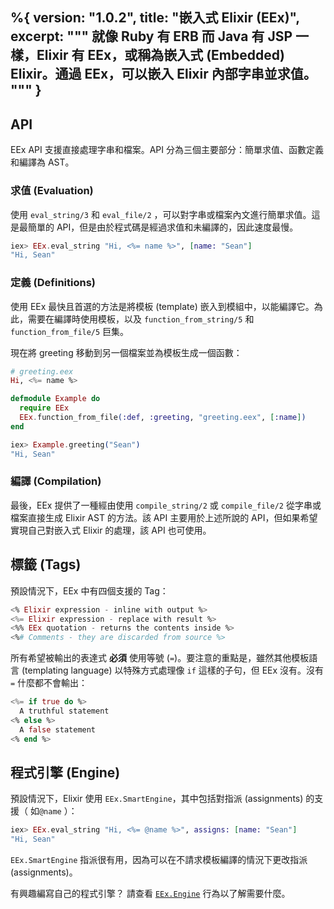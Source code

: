 %{
  version: "1.0.2",
  title: "嵌入式 Elixir (EEx)",
  excerpt: """
  就像 Ruby 有 ERB 而 Java 有 JSP 一樣，Elixir 有 EEx，或稱為嵌入式 (Embedded) Elixir。通過 EEx，可以嵌入 Elixir 內部字串並求值。
  """
}
---

## API

EEx API 支援直接處理字串和檔案。API 分為三個主要部分：簡單求值、函數定義和編譯為 AST。

### 求值 (Evaluation)

使用 `eval_string/3` 和 `eval_file/2` ，可以對字串或檔案內文進行簡單求值。這是最簡單的 API，但是由於程式碼是經過求值和未編譯的，因此速度最慢。

```elixir
iex> EEx.eval_string "Hi, <%= name %>", [name: "Sean"]
"Hi, Sean"
```

### 定義 (Definitions)

使用 EEx 最快且首選的方法是將模板 (template) 嵌入到模組中，以能編譯它。為此，需要在編譯時使用模板，以及 `function_from_string/5` 和 `function_from_file/5` 巨集。

現在將 greeting 移動到另一個檔案並為模板生成一個函數：

```elixir
# greeting.eex
Hi, <%= name %>

defmodule Example do
  require EEx
  EEx.function_from_file(:def, :greeting, "greeting.eex", [:name])
end

iex> Example.greeting("Sean")
"Hi, Sean"
```

### 編譯 (Compilation)

最後，EEx 提供了一種經由使用 `compile_string/2` 或 `compile_file/2` 從字串或檔案直接生成 Elixir AST 的方法。該 API 主要用於上述所說的 API，但如果希望實現自己對嵌入式 Elixir 的處理，該 API 也可使用。

## 標籤 (Tags)

預設情況下，EEx 中有四個支援的 Tag：

```elixir
<% Elixir expression - inline with output %>
<%= Elixir expression - replace with result %>
<%% EEx quotation - returns the contents inside %>
<%# Comments - they are discarded from source %>
```

所有希望被輸出的表達式 __必須__ 使用等號 (`=`)。要注意的重點是，雖然其他模板語言 (templating language) 以特殊方式處理像 `if` 這樣的子句，但 EEx 沒有。沒有 `=` 什麼都不會輸出：

```elixir
<%= if true do %>
  A truthful statement
<% else %>
  A false statement
<% end %>
```

## 程式引擎 (Engine)

預設情況下，Elixir 使用 `EEx.SmartEngine`，其中包括對指派 (assignments) 的支援（ 如`@name` ）：

```elixir
iex> EEx.eval_string "Hi, <%= @name %>", assigns: [name: "Sean"]
"Hi, Sean"
```

`EEx.SmartEngine` 指派很有用，因為可以在不請求模板編譯的情況下更改指派 (assignments)。

有興趣編寫自己的程式引擎？ 請查看 [`EEx.Engine`](https://hexdocs.pm/eex/EEx.Engine.html) 行為以了解需要什麼。
